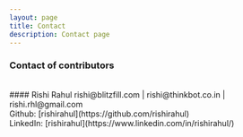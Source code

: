 ```yaml
---
layout: page
title: Contact
description: Contact page
---
```

### Contact of contributors
<br> 
#### Rishi Rahul
rishi@blitzfill.com | rishi@thinkbot.co.in | rishi.rhl@gmail.com <br>
Github: [rishirahul](https://github.com/rishirahul)<br>
LinkedIn: [rishirahul](https://www.linkedin.com/in/rishirahul/)<br>
<br> 
<br> 
<br> 
<br> 
<br> 
<br> 
<br> 
<br> 
